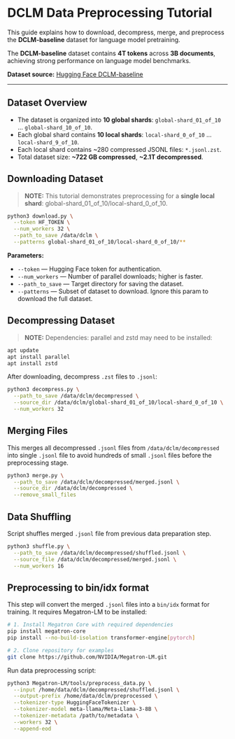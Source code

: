 # DCLM Data Preprocessing Tutorial

This guide explains how to download, decompress, merge, and preprocess the **DCLM-baseline** dataset for language model pretraining.  

The **DCLM-baseline** dataset contains **4T tokens** across **3B documents**, achieving strong performance on language model benchmarks.

**Dataset source:** [Hugging Face DCLM-baseline](https://huggingface.co/datasets/mlfoundations/dclm-baseline-1.0/tree/main/global-shard_01_of_10)

---


## Dataset Overview

- The dataset is organized into **10 global shards**: `global-shard_01_of_10` … `global-shard_10_of_10`.  
- Each global shard contains **10 local shards**: `local-shard_0_of_10` … `local-shard_9_of_10`.  
- Each local shard contains ~280 compressed JSONL files: `*.jsonl.zst`.  
- Total dataset size: **~722 GB compressed**, **~2.1T decompressed**.


## Downloading Dataset

> **NOTE:**
This tutorial demonstrates preprocessing for a **single local shard**: global-shard_01_of_10/local-shard_0_of_10.

```bash
python3 download.py \
  --token HF_TOKEN \
  --num_workers 32 \
  --path_to_save /data/dclm \
  --patterns global-shard_01_of_10/local-shard_0_of_10/**
```

**Parameters:**
- `--token` — Hugging Face token for authentication.
- `--num_workers` — Number of parallel downloads; higher is faster.
- `--path_to_save` — Target directory for saving the dataset.
- `--patterns` — Subset of dataset to download. Ignore this param to download the full dataset.


## Decompressing Dataset

> **NOTE:**
Dependencies: parallel and zstd may need to be installed:

```bash
apt update
apt install parallel
apt install zstd
```

After downloading, decompress `.zst` files to `.jsonl`:

```bash
python3 decompress.py \
  --path_to_save /data/dclm/decompressed \
  --source_dir /data/dclm/global-shard_01_of_10/local-shard_0_of_10 \
  --num_workers 32
```


## Merging Files

This merges all decompressed `.jsonl` files from `/data/dclm/decompressed` into single `.jsonl` file to avoid hundreds of small `.jsonl` files before the preprocessing stage.

```bash
python3 merge.py \
  --path_to_save /data/dclm/decompressed/merged.jsonl \
  --source_dir /data/dclm/decompressed \
  --remove_small_files
```


## Data Shuffling

Script shuffles merged `.jsonl` file from previous data preparation step.

```bash
python3 shuffle.py \
  --path_to_save /data/dclm/decompressed/shuffled.jsonl \
  --source_file /data/dclm/decompressed/merged.jsonl \
  --num_workers 16
```


## Preprocessing to bin/idx format

This step will convert the merged `.jsonl` files into a `bin/idx` format for training. It requires Megatron-LM to be installed:

```bash
# 1. Install Megatron Core with required dependencies
pip install megatron-core
pip install --no-build-isolation transformer-engine[pytorch]

# 2. Clone repository for examples
git clone https://github.com/NVIDIA/Megatron-LM.git
```

Run data preprocessing script:

```bash
python3 Megatron-LM/tools/preprocess_data.py \
  --input /home/data/dclm/decompressed/shuffled.jsonl \
  --output-prefix /home/data/dclm/preprocessed \
  --tokenizer-type HuggingFaceTokenizer \
  --tokenizer-model meta-llama/Meta-Llama-3-8B \
  --tokenizer-metadata /path/to/metadata \
  --workers 32 \
  --append-eod
```
